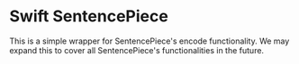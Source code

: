 # Swift SentencePiece

This is a simple wrapper for SentencePiece's encode functionality. We may expand this to cover all SentencePiece's functionalities in the future.
